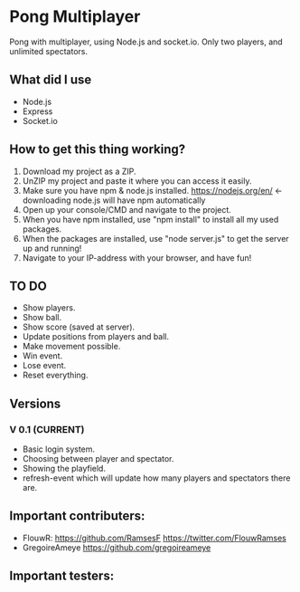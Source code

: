 # Pong Multiplayer
Pong with multiplayer, using Node.js and socket.io. Only two players, and unlimited spectators.

## What did I use
- Node.js
- Express
- Socket.io

## How to get this thing working?
1. Download my project as a ZIP.
2. UnZIP my project and paste it where you can access it easily.
3. Make sure you have npm & node.js installed. https://nodejs.org/en/ <- downloading node.js will have npm automatically
4. Open up your console/CMD and navigate to the project.
5. When you have npm installed, use "npm install" to install all my used packages.
6. When the packages are installed, use "node server.js" to get the server up and running!
7. Navigate to your IP-address with your browser, and have fun!

## TO DO
- Show players.
- Show ball.
- Show score (saved at server).
- Update positions from players and ball.
- Make movement possible.
- Win event.
- Lose event.
- Reset everything.

## Versions
### V 0.1 (CURRENT)
- Basic login system.
- Choosing between player and spectator.
- Showing the playfield.
- refresh-event which will update how many players and spectators there are.


## Important contributers:
- FlouwR: https://github.com/RamsesF https://twitter.com/FlouwRamses
- GregoireAmeye https://github.com/gregoireameye
 

## Important testers:
